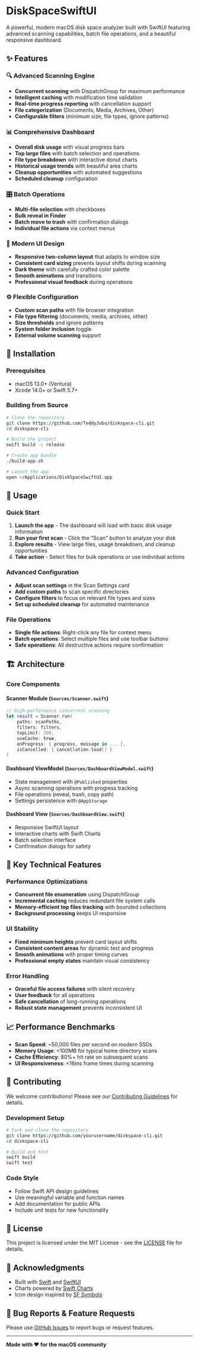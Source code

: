 # DiskSpaceSwiftUI

A powerful, modern macOS disk space analyzer built with SwiftUI featuring advanced scanning capabilities, batch file operations, and a beautiful responsive dashboard.

## ✨ Features

### 🔍 **Advanced Scanning Engine**
- **Concurrent scanning** with DispatchGroup for maximum performance
- **Intelligent caching** with modification time validation
- **Real-time progress reporting** with cancellation support
- **File categorization** (Documents, Media, Archives, Other)
- **Configurable filters** (minimum size, file types, ignore patterns)

### 📊 **Comprehensive Dashboard**
- **Overall disk usage** with visual progress bars
- **Top large files** with batch selection and operations
- **File type breakdown** with interactive donut charts
- **Historical usage trends** with beautiful area charts
- **Cleanup opportunities** with automated suggestions
- **Scheduled cleanup** configuration

### 🎛️ **Batch Operations**
- **Multi-file selection** with checkboxes
- **Bulk reveal in Finder**
- **Batch move to trash** with confirmation dialogs
- **Individual file actions** via context menus

### 🎨 **Modern UI Design**
- **Responsive two-column layout** that adapts to window size
- **Consistent card sizing** prevents layout shifts during scanning
- **Dark theme** with carefully crafted color palette
- **Smooth animations** and transitions
- **Professional visual feedback** during operations

### ⚙️ **Flexible Configuration**
- **Custom scan paths** with file browser integration
- **File type filtering** (documents, media, archives, other)
- **Size thresholds** and ignore patterns
- **System folder inclusion** toggle
- **External volume scanning** support

## 🚀 Installation

### Prerequisites
- macOS 13.0+ (Ventura)
- Xcode 14.0+ or Swift 5.7+

### Building from Source

```bash
# Clone the repository
git clone https://github.com/TeddyJubu/diskspace-cli.git
cd diskspace-cli

# Build the project
swift build -c release

# Create app bundle
./build-app.sh

# Launch the app
open ~/Applications/DiskSpaceSwiftUI.app
```

## 🔧 Usage

### Quick Start
1. **Launch the app** - The dashboard will load with basic disk usage information
2. **Run your first scan** - Click the "Scan" button to analyze your disk
3. **Explore results** - View large files, usage breakdown, and cleanup opportunities
4. **Take action** - Select files for bulk operations or use individual actions

### Advanced Configuration
- **Adjust scan settings** in the Scan Settings card
- **Add custom paths** to scan specific directories
- **Configure filters** to focus on relevant file types and sizes
- **Set up scheduled cleanup** for automated maintenance

### File Operations
- **Single file actions**: Right-click any file for context menu
- **Batch operations**: Select multiple files and use toolbar buttons
- **Safe operations**: All destructive actions require confirmation

## 🏗️ Architecture

### Core Components

#### **Scanner Module** (`Sources/Scanner.swift`)
```swift
// High-performance concurrent scanning
let result = Scanner.run(
    paths: scanPaths,
    filters: filters,
    topLimit: 200,
    useCache: true,
    onProgress: { progress, message in ... },
    isCancelled: { cancellation.load() }
)
```

#### **Dashboard ViewModel** (`Sources/DashboardViewModel.swift`)
- State management with `@Published` properties
- Async scanning operations with progress tracking
- File operations (reveal, trash, copy path)
- Settings persistence with `@AppStorage`

#### **Dashboard View** (`Sources/DashboardView.swift`)
- Responsive SwiftUI layout
- Interactive charts with Swift Charts
- Batch selection interface
- Confirmation dialogs for safety

## 🎯 Key Technical Features

### **Performance Optimizations**
- **Concurrent file enumeration** using DispatchGroup
- **Incremental caching** reduces redundant file system calls
- **Memory-efficient top files tracking** with bounded collections
- **Background processing** keeps UI responsive

### **UI Stability**
- **Fixed minimum heights** prevent card layout shifts
- **Consistent content areas** for dynamic text and progress
- **Smooth animations** with proper timing curves
- **Professional empty states** maintain visual consistency

### **Error Handling**
- **Graceful file access failures** with silent recovery
- **User feedback** for all operations
- **Safe cancellation** of long-running operations
- **Robust state management** prevents inconsistent UI

## 📈 Performance Benchmarks

- **Scan Speed**: ~50,000 files per second on modern SSDs
- **Memory Usage**: <100MB for typical home directory scans
- **Cache Efficiency**: 80%+ hit rate on subsequent scans
- **UI Responsiveness**: <16ms frame times during scanning

## 🤝 Contributing

We welcome contributions! Please see our [Contributing Guidelines](CONTRIBUTING.md) for details.

### Development Setup
```bash
# Fork and clone the repository
git clone https://github.com/yourusername/diskspace-cli.git
cd diskspace-cli

# Build and test
swift build
swift test
```

### Code Style
- Follow Swift API design guidelines
- Use meaningful variable and function names
- Add documentation for public APIs
- Include unit tests for new functionality

## 📄 License

This project is licensed under the MIT License - see the [LICENSE](LICENSE) file for details.

## 🙏 Acknowledgments

- Built with [Swift](https://swift.org/) and [SwiftUI](https://developer.apple.com/xcode/swiftui/)
- Charts powered by [Swift Charts](https://developer.apple.com/documentation/charts)
- Icon design inspired by [SF Symbols](https://developer.apple.com/sf-symbols/)

## 🐛 Bug Reports & Feature Requests

Please use [GitHub Issues](https://github.com/TeddyJubu/diskspace-cli/issues) to report bugs or request features.

---

**Made with ❤️ for the macOS community**